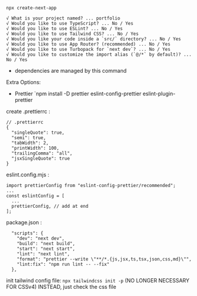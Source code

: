 
```
npx create-next-app

√ What is your project named? ... portfolio
√ Would you like to use TypeScript? ... No / Yes
√ Would you like to use ESLint? ... No / Yes
√ Would you like to use Tailwind CSS? ... No / Yes
√ Would you like your code inside a `src/` directory? ... No / Yes      
√ Would you like to use App Router? (recommended) ... No / Yes
√ Would you like to use Turbopack for `next dev`? ... No / Yes
√ Would you like to customize the import alias (`@/*` by default)? ... No / Yes
```

- dependencies are managed by this command

Extra Options:
- Prettier
`npm install -D prettier eslint-config-prettier eslint-plugin-prettier

create .prettierrc :
```
// .prettierrc
{
  "singleQuote": true,
  "semi": true,
  "tabWidth": 2,
  "printWidth": 100,
  "trailingComma": "all",
  "jsxSingleQuote": true
}
```

eslint.config.mjs :
```
import prettierConfig from "eslint-config-prettier/recommended";
...
const eslintConfig = [
  ...
  prettierConfig, // add at end
];
```

package.json :
```
  "scripts": {
    "dev": "next dev",
    "build": "next build",
    "start": "next start",
    "lint": "next lint",
    "format": "prettier --write \"**/*.{js,jsx,ts,tsx,json,css,md}\"",
    "lint:fix": "npm run lint -- --fix"
  },
```

init tailwind config file:
`npx tailwindcss init -p` (NO LONGER NECESSARY FOR CSSv4)
INSTEAD, just check the css file
